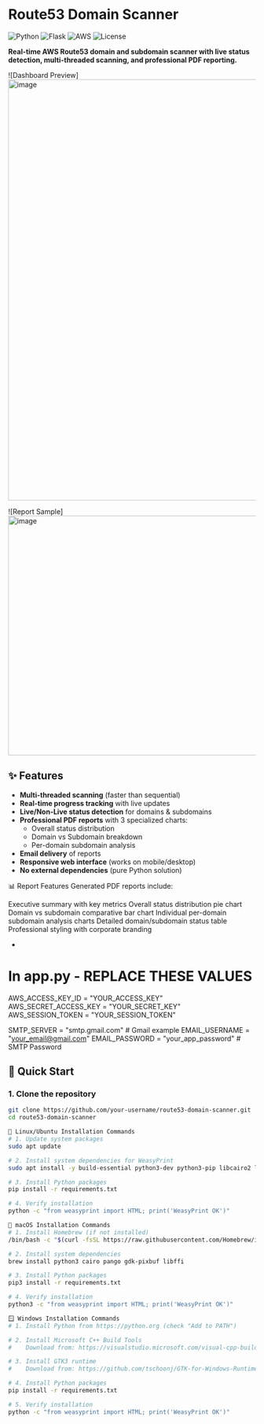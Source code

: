 # Route53 Domain Scanner

![Python](https://img.shields.io/badge/Python-3.7%2B-blue?logo=python)
![Flask](https://img.shields.io/badge/Flask-2.0%2B-black?logo=flask)
![AWS](https://img.shields.io/badge/AWS-Route53-orange?logo=amazonaws)
![License](https://img.shields.io/badge/License-MIT-green)

**Real-time AWS Route53 domain and subdomain scanner with live status detection, multi-threaded scanning, and professional PDF reporting.**

![Dashboard Preview]
<img width="1643" height="856" alt="image" src="https://github.com/user-attachments/assets/79a2e378-a8c8-442c-aafe-4915ce0059db" />

![Report Sample]
<img width="647" height="487" alt="image" src="https://github.com/user-attachments/assets/b0243971-f77c-4fb8-b2a6-2f3c1836f3b1" />

## ✨ Features

- **Multi-threaded scanning** (faster than sequential)
- **Real-time progress tracking** with live updates
- **Live/Non-Live status detection** for domains & subdomains
- **Professional PDF reports** with 3 specialized charts:
  - Overall status distribution
  - Domain vs Subdomain breakdown
  - Per-domain subdomain analysis
- **Email delivery** of reports
- **Responsive web interface** (works on mobile/desktop)
- **No external dependencies** (pure Python solution)

📊 Report Features
Generated PDF reports include:

Executive summary with key metrics
Overall status distribution pie chart
Domain vs subdomain comparative bar chart
Individual per-domain subdomain analysis charts
Detailed domain/subdomain status table
Professional styling with corporate branding

- 
# In app.py - REPLACE THESE VALUES
AWS_ACCESS_KEY_ID = "YOUR_ACCESS_KEY"
AWS_SECRET_ACCESS_KEY = "YOUR_SECRET_KEY"
AWS_SESSION_TOKEN = "YOUR_SESSION_TOKEN"

SMTP_SERVER = "smtp.gmail.com"  # Gmail example
EMAIL_USERNAME = "your_email@gmail.com"
EMAIL_PASSWORD = "your_app_password"  # SMTP  Password



## 🚀 Quick Start

### 1. Clone the repository
```bash
git clone https://github.com/your-username/route53-domain-scanner.git
cd route53-domain-scanner

🐧 Linux/Ubuntu Installation Commands
# 1. Update system packages
sudo apt update

# 2. Install system dependencies for WeasyPrint
sudo apt install -y build-essential python3-dev python3-pip libcairo2 libpango-1.0-0 libpangocairo-1.0-0 libgdk-pixbuf2.0-0 libffi-dev shared-mime-info

# 3. Install Python packages
pip install -r requirements.txt

# 4. Verify installation
python -c "from weasyprint import HTML; print('WeasyPrint OK')"

🍎 macOS Installation Commands
# 1. Install Homebrew (if not installed)
/bin/bash -c "$(curl -fsSL https://raw.githubusercontent.com/Homebrew/install/HEAD/install.sh)"

# 2. Install system dependencies
brew install python3 cairo pango gdk-pixbuf libffi

# 3. Install Python packages
pip3 install -r requirements.txt

# 4. Verify installation
python3 -c "from weasyprint import HTML; print('WeasyPrint OK')"

🪟 Windows Installation Commands
# 1. Install Python from https://python.org (check "Add to PATH")

# 2. Install Microsoft C++ Build Tools
#    Download from: https://visualstudio.microsoft.com/visual-cpp-build-tools/

# 3. Install GTK3 runtime
#    Download from: https://github.com/tschoonj/GTK-for-Windows-Runtime-Environment-Installer

# 4. Install Python packages
pip install -r requirements.txt

# 5. Verify installation
python -c "from weasyprint import HTML; print('WeasyPrint OK')"
